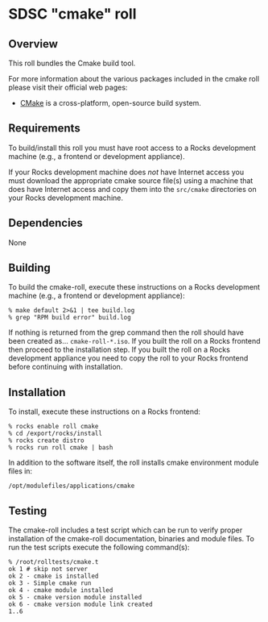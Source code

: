 # SDSC "cmake" roll

## Overview

This roll bundles the Cmake build tool.

For more information about the various packages included in the cmake roll please visit their official web pages:

- <a href="http://www.cmake.org" target="_blank">CMake</a> is a cross-platform, open-source build system.


## Requirements

To build/install this roll you must have root access to a Rocks development machine (e.g., a frontend or development appliance).

If your Rocks development machine does *not* have Internet access you must download the appropriate cmake source file(s) using a machine that does have Internet access and copy them into the `src/cmake` directories on your Rocks development machine.


## Dependencies

None


## Building

To build the cmake-roll, execute these instructions on a Rocks development machine (e.g., a frontend or development appliance):

```shell
% make default 2>&1 | tee build.log
% grep "RPM build error" build.log
```

If nothing is returned from the grep command then the roll should have been created as... `cmake-roll-*.iso`. If you built the roll on a Rocks frontend then proceed to the installation step. If you built the roll on a Rocks development appliance you need to copy the roll to your Rocks frontend before continuing with installation.


## Installation

To install, execute these instructions on a Rocks frontend:

```shell
% rocks enable roll cmake
% cd /export/rocks/install
% rocks create distro
% rocks run roll cmake | bash
```

In addition to the software itself, the roll installs cmake environment module
files in:

```shell
/opt/modulefiles/applications/cmake
```

## Testing

The cmake-roll includes a test script which can be run to verify proper installation of the cmake-roll documentation, binaries and module files. To run the test scripts execute the following command(s):

```shell
% /root/rolltests/cmake.t 
ok 1 # skip not server
ok 2 - cmake is installed
ok 3 - Simple cmake run
ok 4 - cmake module installed
ok 5 - cmake version module installed
ok 6 - cmake version module link created
1..6
```
